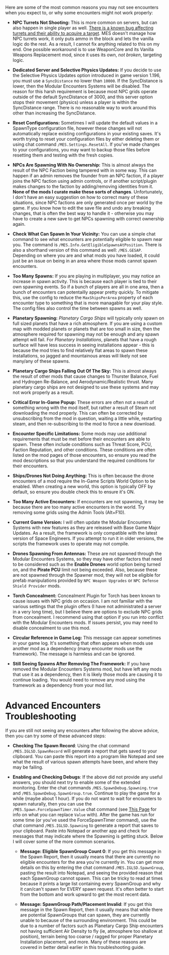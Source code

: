 Here are some of the most common reasons you may not see encounters when you expect to, or why some encounters might not work properly:  

* **NPC Turrets Not Shooting:** This is more common on servers, but can also happen in single player as well. [There is a known bug affecting turrets and their ability to acquire a target](https://support.keenswh.com/spaceengineers/pc/topic/22714-1-200-turrets-dont-target-unless-manually-forced). MES doesn't manage how NPC turrets work, it only puts ammo in the block and lets the vanilla logic do the rest. As a result, I cannot fix anything related to this on my end. One possible workaround is to use WeaponCore and its Vanilla Weapons Replacement mod, since it uses its own, *not broken*, targeting logic.  

* **Dedicated Server and Selective Physics Updates:** If you decide to use the Selective Physics Updates option introduced in game version 1.196, you must use a `SyncDistance` no lower than `10000`. If the SyncDistance is lower, then the Modular Encounters Systems will be disabled. The reason for this harsh requirement is because most NPC grids operate outside of the default SyncDistance of 3000, and this server option stops their movement (physics) unless a player is within the SyncDistance range. There is no reasonable way to work around this other than increasing the SyncDistance.  

* **Reset Configurations:** Sometimes I will update the default values in a SpawnType configuration file, however these changes will not automatically replace existing configurations in your existing saves. It's worth trying to reset your configuration files by either deleting them or using chat command `/MES.Settings.ResetAll`. If you've made changes to your configurations, you may want to backup those files before resetting them and testing with the fresh copies.  

* **NPCs Are Spawning With No Ownership:** This is almost always the result of the NPC Faction being tampered with in some way. This can happen if an admin removes the founder from an NPC faction, if a player joins the NPC faction using admin controls, or if another script/plugin makes changes to the faction by adding/removing identities from it. **None of the mods I curate make these sorts of changes**. Unfortunately, I don't have an easy suggestion on how to correct many of these situations, since NPC factions are only generated once per world by the game. If you know how to edit the save file and undo any breaking changes, that is often the best way to handle it - otherwise you may have to create a new save to get NPCs spawning with correct ownership again.  

* **Check What Can Spawn In Your Vicinity:** You can use a simple chat command to see what encounters are potentially eligible to spawm near you. The command is `/MES.Info.GetEligibleSpawnsAtPosition`. There is also a shorthand version of this command as well: `/MES.GESAP`. Depending on where you are and what mods you have loaded, it could just be an issue on being in an area where those mods cannot spawn encounters.

* **Too Many Spawns:** If you are playing in multiplayer, you may notice an increase in spawn activity. This is because each player is tied to their own spawning events. So if a bunch of players are all in one area, then a bunch of encounters can potentailly appear pretty quickly. To mitigate this, use the config to reduce the `MaxShipsPerArea` property of each encounter type to something that is more managable for your play style. The config files also control the time between spawns as well.  

 * **Planetary Spawning:** *Planetary Cargo Ships* will typically only spawn on full sized planets that have a rich atmosphere. If you are using a custom map with modded planets or planets that are too small in size, then the atmosphere required for spawning may not be enough and any spawn attempt will fail. For *Planetary Installations*, planets that have a rough surface will have less success in seeing installations appear - this is because the mod tries to find relatively flat areas to spawn these installations, so jagged and mountainous areas will likely not see many/any of these spawns.  

 * **Planetary Cargo Ships Falling Out Of The Sky:** This is almost always the result of other mods that cause changes to Thurster Balance, Fuel and Hydrogen Re-Balance, and Aerodynamic/Realistic thrust. Many planetary cargo ships are not designed to use these systems and may not work properly as a result.
 
 * **Critical Error In-Game Popup:** These errors are often not a result of something wrong with the mod itself, but rather a result of Steam not downloading the mod properly. This can often be corrected by unsubscribing from the mod in question, waiting a little while, restarting steam, and then re-subscribing to the mod to force a new download.  
 
 * **Encounter Specific Limitations:** Some mods may use additional requirements that must be met before their encounters are able to spawn. These often include conditions such as Threat Score, PCU, Faction Reputation, and other conditions. These conditions are often listed on the mod pages of those encounters, so ensure you read the mod descriptions so that you understand the required conditions for their encounters.  
 
 * **Ships/Drones Not Doing Anything:** This is often because the drone encounters of a mod require the In-Game Scripts World Option to be enabled. When creating a new world, this option is typically OFF by default, so ensure you double check this to ensure it's ON.  
 
 * **Too Many Active Encounters:** If encounters are not spawning, it may be because there are too many active encounters in the world. Try removing some grids using the Admin Tools (Alt+F10).  
 
 * **Current Game Version:** I will often update the Modular Encounters Systems with new features as they are released with Base Game Major Updates. As a result, the framework is only compatible with the latest version of Space Engineers. If you attempt to run it in older versions, the scripts the framework uses to operate may not compile.  
 
 * **Drones Spawning From Antennas:** These are not spawned through the Modular Encounters Systems, so they may have other factors that need to be considered such as the **Enable Drones** world option being turned on, and the **Pirate PCU** limit not being exceeded. Also, because these are not spawned through the Spawner mod, they will not be eligible for prefab manipulations provided by `NPC Weapon Upgrades` or `NPC Defense Shield Provider` mods.

* **Torch Concealment:** Concealment Plugin for Torch has been known to cause issues with NPC grids on occasion. I am not familiar with the various settings that the plugin offers (I have not administrated a server in a very long time), but I believe there are options to exclude NPC grids from concealment. I recommend using that option if you run into conflict with the Modular Encounters mods. If issues persist, you may need to disable concealment to use this mod.

* **Circular Reference in Game Log:** This message can appear sometimes in your game log. It's something that often appears when mods use another mod as a dependency (many encounter mods use the framework). The message is harmless and can be ignored.

* **Still Seeing Spawns After Removing The Framework:** If you have removed the Modular Encounters Systems mod, but have left any mods that use it as a dependency, then it is likely those mods are causing it to continue loading. You would need to remove any mod using the framework as a dependency from your mod list.

# Advanced Encounters Troubleshooting

If you are still not seeing any encounters after following the above advice, then you can try some of these advanced steps:

* **Checking The Spawn Record**: Using the chat command `/MES.IGLSD.SpawnRecord` will generate a report that gets saved to your clipboard. You can paste this report into a program like Notepad and see what the result of various spawn attempts have been, and where they may be failing.  

* **Enabling and Checking Debugs**: If the above did not provide any useful answers, you should next try to enable some of the extended monitoring. Enter the chat commands `/MES.SpawnDebug.Spawning.true` and `/MES.SpawnDebug.SpawnGroup.true`. Continue to play the game for a while (maybe about 1 hour). If you do not want to wait for encounters to spawn naturally, then you can use the `/MES.Spawn.ForceSpawnTimer.Value` chat command (see [This Page](https://github.com/MeridiusIX/Modular-Encounters-Systems/wiki/Admin-&-Configuration:-Admin-&-Debug-Options) for info on what you can replace `Value` with). After the game has run for some time (or you've used the ForceSpawnTimer command), use the chat command `/MES.IGLSD.Spawning` to generate a report that saves to your clipboard. Paste into Notepad or another app and check for messages that may indicate where the Spawning is getting stuck. Below I will cover some of the more common scenarios.  

  * **Message: Eligible SpawnGroup Count 0**: If you get this message in the Spawn Report, then it usually means that there are currently no eligible encounters for the area you're currently in. You can get more details on this by entering the chat command `/MES.IGLSD.SpawnGroup`,  pasting the result into Notepad, and seeing the provided reason that each SpawnGroup cannot spawn. This can be tricky to read at times because it prints a large list containing every SpawnGroup and why it can/can't spawn for EVERY spawn request. It's often better to start from the bottom and work upward to get the most recent data.  

  * **Message: SpawnGroup Path/Placement Invalid**: If you get this message in the Spawn Report, then it usually means that while there are potential SpawnGroups that can spawn, they are currently unable to because of the surrounding environment. This could be due to a number of factors such as Planetary Cargo Ship encounters not having sufficient Air Density to fly (ie, atmosphere too shallow at position), terrain being too coarse / ragged for proper Planetary Installation placement, and more. Many of these reasons are covered in better detail earlier in this troubleshooting guide.  
